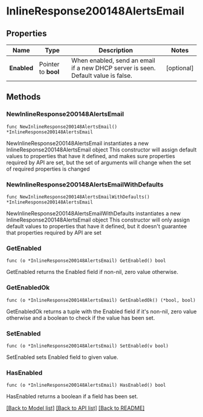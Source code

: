 # InlineResponse200148AlertsEmail

## Properties

Name | Type | Description | Notes
------------ | ------------- | ------------- | -------------
**Enabled** | Pointer to **bool** | When enabled, send an email if a new DHCP server is seen. Default value is false. | [optional] 

## Methods

### NewInlineResponse200148AlertsEmail

`func NewInlineResponse200148AlertsEmail() *InlineResponse200148AlertsEmail`

NewInlineResponse200148AlertsEmail instantiates a new InlineResponse200148AlertsEmail object
This constructor will assign default values to properties that have it defined,
and makes sure properties required by API are set, but the set of arguments
will change when the set of required properties is changed

### NewInlineResponse200148AlertsEmailWithDefaults

`func NewInlineResponse200148AlertsEmailWithDefaults() *InlineResponse200148AlertsEmail`

NewInlineResponse200148AlertsEmailWithDefaults instantiates a new InlineResponse200148AlertsEmail object
This constructor will only assign default values to properties that have it defined,
but it doesn't guarantee that properties required by API are set

### GetEnabled

`func (o *InlineResponse200148AlertsEmail) GetEnabled() bool`

GetEnabled returns the Enabled field if non-nil, zero value otherwise.

### GetEnabledOk

`func (o *InlineResponse200148AlertsEmail) GetEnabledOk() (*bool, bool)`

GetEnabledOk returns a tuple with the Enabled field if it's non-nil, zero value otherwise
and a boolean to check if the value has been set.

### SetEnabled

`func (o *InlineResponse200148AlertsEmail) SetEnabled(v bool)`

SetEnabled sets Enabled field to given value.

### HasEnabled

`func (o *InlineResponse200148AlertsEmail) HasEnabled() bool`

HasEnabled returns a boolean if a field has been set.


[[Back to Model list]](../README.md#documentation-for-models) [[Back to API list]](../README.md#documentation-for-api-endpoints) [[Back to README]](../README.md)


